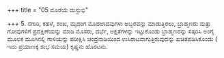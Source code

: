 +++
title = "05 ಮೊರೆಯೆ ದುನ್ದುಭಿ"

+++
5. ನಗಾರಿ, ಕಹಳೆ, ಶಂಖ, ಮೃದಂಗ ಮೊದಲಾದವುಗಳು ಅಬ್ಬರವನ್ನು ಮಾಡುತ್ತಿರಲು, ಬ್ರಾಹ್ಮಣರು ಮತ್ತು ಗೋವುಗಳಿಗೆ ಪ್ರದಕ್ಷಿಣೆಯನ್ನು ಮಾಡಿ ಮೊಸರು, ದರ್ಭೆ, ಅಕ್ಷತೆಗಳನ್ನು ಇಟ್ಟುಕೊಂಡು ಬ್ರಾಹ್ಮಣರನ್ನು ಸತ್ಕರಿಸಿ ಅಂಗೈ ಮೂಲಕ ಮೂಗಿನಲ್ಲಿ ಗಾಳಿಯನ್ನು ಪರೀಕ್ಷಿಸಿ ಚಂದ್ರನಾಡಿಯಿಂದ ಉಸಿರಾಟವಾಗುತ್ತಿರುವುದನ್ನು ಖಚಿತಪಡಿಸಿಕೊಂಡು ( ಇದು ಪ್ರಯಾಣಕ್ಕೆ ಶುಭ ಸಮಯ)  ಕೃಷ್ಣನು ಹೊರಟನು.